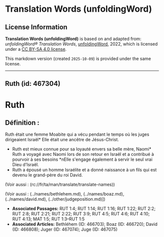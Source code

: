 # Translation Words (unfoldingWord)

## License Information

**Translation Words (unfoldingWord)** is based on and adapted from: _unfoldingWord® Translation Words_, [unfoldingWord](https://unfoldingword.org/utw), 2022, which is licensed under a [CC BY-SA 4.0 license](https://creativecommons.org/licenses/by-sa/4.0/legalcode.en).

This markdown version (created `2025-10-09`) is provided under the same license.



--------------------------------

## Ruth (id: 467304)

Ruth
====

Définition :
------------

Ruth était une femme Moabite qui a vécu pendant le temps où les juges dirigeaient Israël\* Elle était une ancêtre de Jésus\-Christ.

* Ruth est mieux connue pour sa loyauté envers sa belle mère, Naomi\* Ruth a voyagé avec Naomi lors de son retour en Israël et a contribué à pourvoir à ses besoins \*nElle s'engage également à servir le seul vrai Dieu d'Israël.
* Ruth a épousé un homme Israélite et a donné naissance à un fils qui est devenu le grand\-père du roi David.

(Voir aussi : (rc://fr/ta/man/translate/translate\-names))

(Voir aussi : (../names/bethlehem.md), (../names/boaz.md), (../names/david.md), (../other/judgeposition.md)])

* **Associated Passages:** RUT 1:4; RUT 1:14; RUT 1:16; RUT 1:22; RUT 2:2; RUT 2:8; RUT 2:21; RUT 2:22; RUT 3:9; RUT 4:5; RUT 4:6; RUT 4:10; RUT 4:13; MAT 1:5; RUT 1:3–RUT 1:5
* **Associated Articles:** Bethléhem (ID: 466703); Boaz (ID: 466720); David (ID: 466808); Juger (ID: 467074); Juge (ID: 467075)

